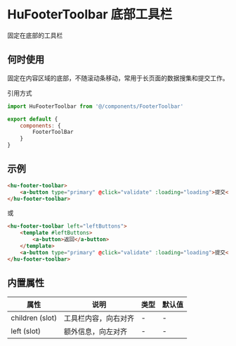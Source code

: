 # HuFooterToolbar 底部工具栏

固定在底部的工具栏

## 何时使用

固定在内容区域的底部，不随滚动条移动，常用于长页面的数据搜集和提交工作。

引用方式

```javascript
import HuFooterToolbar from '@/components/FooterToolbar'

export default {
    components: {
        FooterToolBar
    }
}
```

## 示例

```html
<hu-footer-toolbar>
    <a-button type="primary" @click="validate" :loading="loading">提交</a-button>
</hu-footer-toolbar>
```
或
```html
<hu-footer-toolbar left="leftButtons">
    <template #leftButtons>
        <a-button>返回</a-button>
    </template>
    <a-button type="primary" @click="validate" :loading="loading">提交</a-button>
</hu-footer-toolbar>
```


## 内置属性

属性 | 说明 | 类型 | 默认值
----|------|-----|------
children (slot) | 工具栏内容，向右对齐 | - | -
left (slot) | 额外信息，向左对齐 | - | -

